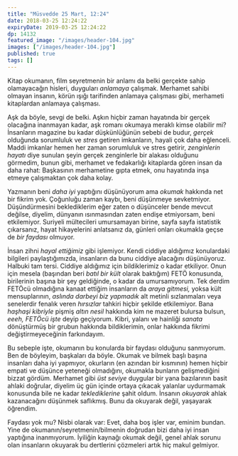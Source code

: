 ```yaml
---
title: "Müsvedde 25 Mart, 12:24"
date: 2018-03-25 12:24:22
expiryDate: 2019-03-25 12:24:22
dp: 14132
featured_image: "/images/header-104.jpg"
images: ["/images/header-104.jpg"]
published: true
tags: []
---
```




Kitap okumanın, film seyretmenin bir anlamı da belki gerçekte sahip olamayacağın
hisleri, duyguları *anlamaya* çalışmak. Merhamet sahibi olmayan insanın, körün
ışığı tarifinden anlamaya çalışması gibi, merhameti kitaplardan anlamaya
çalışması.

Aşk da böyle, sevgi de belki. Aşkın hiçbir zaman hayatında bir gerçek olacağına
inanmayan kadar, aşk romanı okumaya meraklı kimse olabilir mi? İnsanların
magazine bu kadar düşkünlüğünün sebebi de budur, *gerçek* olduğunda sorumluluk
ve *stres* getiren imkanların, hayali çok daha eğlenceli. Maddi imkanlar hemen
her zaman sorumluluk ve stres getirir, *zenginlerin hayatı* diye sunulan şeyin
gerçek zenginlerle bir alakası olduğunu görmedim, bunun gibi, merhamet ve
fedakarlığı kitaplarda gören insan da daha rahat: Başkasının merhametine gıpta
etmek, onu hayatında inşa etmeye çalışmaktan çok daha kolay. 

Yazmanın beni *daha iyi* yaptığını düşünüyorum ama *okumak* hakkında net bir
fikrim yok. Çoğunluğu zaman kaybı, beni düşünmeye sevketmiyor. Düşündürmesini
beklediklerim eğer zaten o düşünceler bende mevcut değilse, diyelim, dünyanın
ısınmasından zaten endişe etmiyorsam, beni etkilemiyor. Suriyeli mültecileri
umursamayan birine, sayfa sayfa istatistik çıkarsanız, hayat hikayelerini
anlatsanız da, günleri onları okumakla geçse de *bir faydası* olmuyor.

İnsan zihni *hayal ettiğimiz* gibi işlemiyor. Kendi ciddiye aldığımız
konulardaki bilgileri paylaştığımızda, insanların da bunu ciddiye alacağını
düşünüyoruz. Halbuki tam tersi. Ciddiye aldığımız için bildiklerimiz o kadar
etkiliyor. Onun için mesela (başından beri *batıl bir kült* olarak baktığım)
FETÖ konusunda, birilerinin başına bir şey geldiğinde, o kadar da umursamıyorum.
Tek derdim FETÖcü olmadığına kanaat ettiğim insanların da *araya gitmesi,* yoksa
kült mensuplarının, *aslında darbeyi biz yapmadık* alt metinli sızlanmaları veya
senelerdir fenalık veren *hırsızlar* tahkiri hiçbir şekilde etkilemiyor. Bana
*haşhaşi kibriyle* pişmiş *altın nesil* hakkında kim ne mazeret bulursa bulsun,
*eeeh, FETÖcü işte* deyip geçiyorum. Kibri, yalanı ve hainliği *sanata*
dönüştürmüş bir grubun hakkında bildiklerimin, onlar hakkında fikrimi
değiştirmeyeceğinin farkındayım.

Bu sebeple işte, okumanın bu konularda bir faydası olduğunu sanmıyorum. Ben de
böyleyim, başkaları da böyle. Okumak ve bilmek başlı başına insanları daha iyi
yapmıyor, okurların (en azından bir kısmının) hemen hiçbir empati ve düşünce
yeteneği olmadığını, okumakla bunların gelişmediğini bizzat gördüm. Merhamet
gibi *üst seviye* duygular bir yana bazılarının basit ahlaki doğrular, diyelim
üç gün içinde ortaya çıkacak yalanlar uydurmamak konusunda bile ne kadar
*teklediklerine* şahit oldum. İnsanın *okuyarak* ahlak kazanacağını düşünmek
saflıkmış. Bunu da okuyarak değil, yaşayarak öğrendim.

Faydası yok mu? Nisbi olarak var: Evet, daha boş işler var, eminim bundan. Yine
de okumanın/seyretmenin/bilmenin doğrudan bizi daha iyi insan yaptığına
inanmıyorum. İyiliğin kaynağı okumak değil, genel ahlak sorunu olan insanların
okuyarak bu dertlerini çözmeleri artık hiç makul gelmiyor.

